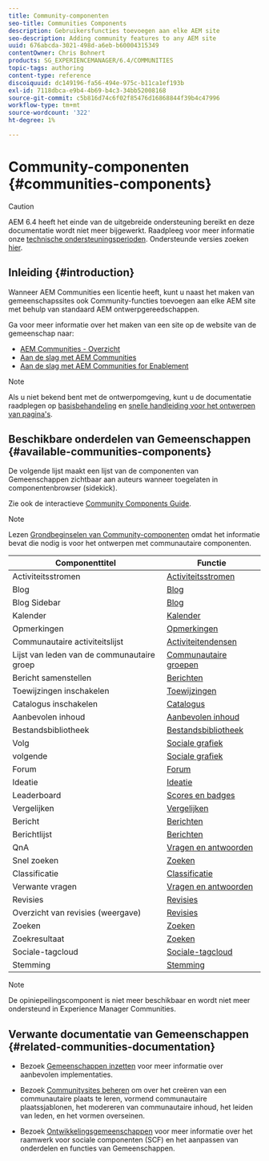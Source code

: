 ```yaml
---
title: Community-componenten
seo-title: Communities Components
description: Gebruikersfuncties toevoegen aan elke AEM site
seo-description: Adding community features to any AEM site
uuid: 676abcda-3021-498d-a6eb-b60004315349
contentOwner: Chris Bohnert
products: SG_EXPERIENCEMANAGER/6.4/COMMUNITIES
topic-tags: authoring
content-type: reference
discoiquuid: dc149196-fa56-494e-975c-b11ca1ef193b
exl-id: 7118dbca-e9b4-4b69-b4c3-34bb52008168
source-git-commit: c5b816d74c6f02f85476d16868844f39b4c47996
workflow-type: tm+mt
source-wordcount: '322'
ht-degree: 1%

---
```


# Community-componenten {#communities-components}

>[!CAUTION]
>
>AEM 6.4 heeft het einde van de uitgebreide ondersteuning bereikt en deze documentatie wordt niet meer bijgewerkt. Raadpleeg voor meer informatie onze [technische ondersteuningsperioden](https://helpx.adobe.com/support/programs/eol-matrix.html). Ondersteunde versies zoeken [hier](https://experienceleague.adobe.com/docs/).

## Inleiding {#introduction}

Wanneer AEM Communities een licentie heeft, kunt u naast het maken van gemeenschapssites ook Community-functies toevoegen aan elke AEM site met behulp van standaard AEM ontwerpgereedschappen.

Ga voor meer informatie over het maken van een site op de website van de gemeenschap naar:

* [AEM Communities - Overzicht](overview.md)
* [Aan de slag met AEM Communities](getting-started.md)
* [Aan de slag met AEM Communities for Enablement](getting-started-enablement.md)

>[!NOTE]
>
>Als u niet bekend bent met de ontwerpomgeving, kunt u de documentatie raadplegen op [basisbehandeling](../../help/sites-authoring/basic-handling.md) en [snelle handleiding voor het ontwerpen van pagina&#39;s](../../help/sites-authoring/qg-page-authoring.md).

## Beschikbare onderdelen van Gemeenschappen {#available-communities-components}

De volgende lijst maakt een lijst van de componenten van Gemeenschappen zichtbaar aan auteurs wanneer toegelaten in componentenbrowser (sidekick).

Zie ook de interactieve [Community Components Guide](components-guide.md).

>[!NOTE]
>
>Lezen [Grondbeginselen van Community-componenten](basics.md) omdat het informatie bevat die nodig is voor het ontwerpen met communautaire componenten.

| **Componenttitel** | **Functie** |
|---|---|
| Activiteitsstromen | [Activiteitsstromen](activities.md) |
| Blog | [Blog](blog-feature.md) |
| Blog Sidebar | [Blog](blog-feature.md) |
| Kalender | [Kalender](calendar.md) |
| Opmerkingen | [Opmerkingen](comments.md) |
| Communautaire activiteitslijst | [Activiteitendensen](trends.md) |
| Lijst van leden van de communautaire groep | [Communautaire groepen](creating-groups.md) |
| Bericht samenstellen | [Berichten](configure-messaging.md) |
| Toewijzingen inschakelen | [Toewijzingen](assignments.md) |
| Catalogus inschakelen | [Catalogus](catalog.md) |
| Aanbevolen inhoud | [Aanbevolen inhoud](featured.md) |
| Bestandsbibliotheek | [Bestandsbibliotheek](file-library.md) |
| Volg | [Sociale grafiek](socialgraph.md) |
| volgende | [Sociale grafiek](socialgraph.md) |
| Forum | [Forum](forum.md) |
| Ideatie | [Ideatie](ideation-feature.md) |
| Leaderboard | [Scores en badges](enabling-leaderboard.md) |
| Vergelijken | [Vergelijken](liking.md) |
| Bericht | [Berichten](configure-messaging.md) |
| Berichtlijst | [Berichten](configure-messaging.md) |
| QnA | [Vragen en antwoorden](working-with-qna.md) |
| Snel zoeken | [Zoeken](search.md) |
| Classificatie | [Classificatie](rating.md) |
| Verwante vragen | [Vragen en antwoorden](working-with-qna.md) |
| Revisies | [Revisies](reviews.md) |
| Overzicht van revisies (weergave) | [Revisies](reviews.md) |
| Zoeken | [Zoeken](search.md) |
| Zoekresultaat | [Zoeken](search.md) |
| Sociale-tagcloud | [Sociale-tagcloud](tagcloud.md) |
| Stemming | [Stemming](voting.md) |

>[!NOTE]
>
>De opiniepeilingscomponent is niet meer beschikbaar en wordt niet meer ondersteund in Experience Manager Communities.

## Verwante documentatie van Gemeenschappen {#related-communities-documentation}

* Bezoek [Gemeenschappen inzetten](deploy-communities.md) voor meer informatie over aanbevolen implementaties.

* Bezoek [Communitysites beheren](administer-landing.md) om over het creëren van een communautaire plaats te leren, vormend communautaire plaatssjablonen, het modereren van communautaire inhoud, het leiden van leden, en het vormen overseinen.

* Bezoek [Ontwikkelingsgemeenschappen](communities.md) voor meer informatie over het raamwerk voor sociale componenten (SCF) en het aanpassen van onderdelen en functies van Gemeenschappen.
